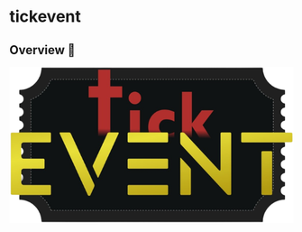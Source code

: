 # tickevent



## Overview 🔖
![Img overview project](https://github.com/awapu/Tickevent/blob/main/public/logo/logo_1.png)

 
